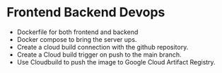 # Frontend Backend Devops

- Dockerfile for both frontend and backend
- Docker compose to bring the server ups.
- Create a cloud build connection with the github repository.
- Create a Cloud build trigger on push to the main branch.
- Use Cloudbuild to push the image to Google Cloud Artifact Registry.

